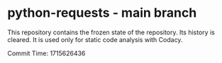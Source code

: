# python-requests - main branch

This repository contains the frozen state of the repository.
Its history is cleared. It is used only for static code
analysis with Codacy.

Commit Time: 1715626436